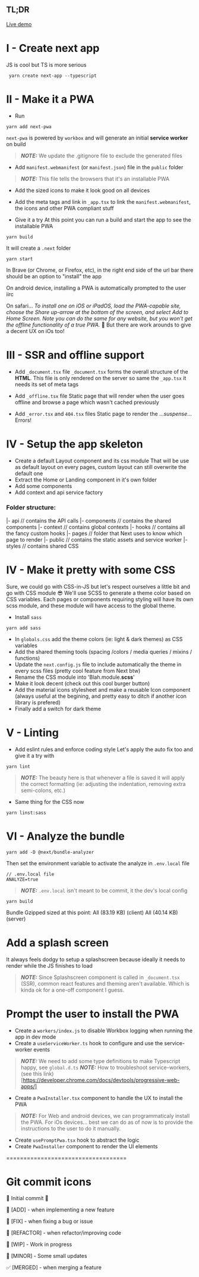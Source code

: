 ## TL;DR
[Live demo](https://next-pwa-starter-green.vercel.app/)

# I - Create next app

JS is cool but TS is more serious
```console
 yarn create next-app --typescript
 ```

# II - Make it a PWA

- Run
```console
yarn add next-pwa
```

`next-pwa` is powered by `workbox` and will generate an initial **service worker** on build 
> **_NOTE:_** We update the .gitignore file to exclude the generated files

- Add `manifest.webmanifest` (or `manifest.json`) file in the `public` folder 
> **_NOTE:_** This file tells the browsers that it's an installable PWA

- Add the sized icons to make it look good on all devices

- Add the meta tags and link in `_app.tsx` to link the `manifest.webmanifest`, the icons and other PWA compliant stuff

- Give it a try
At this point you can run a build and start the app to see the installable PWA

```console
yarn build
```
It will create a `.next` folder

```console
yarn start
```

In Brave (or Chrome, or Firefox, etc), in the right end side of the url bar there should be an option to "install" the app

On android device, installing a PWA is automatically prompted to the user iirc

On safari... *To install one on iOS or iPadOS, load the PWA-capable site, choose the Share up-arrow at the bottom of the screen, and select Add to Home Screen. Note you can do the same for any website, but you won't get the offline functionality of a true PWA.* 🤮
But there are work arounds to give a decent UX on iOs too!

# III - SSR and offline support

- Add `_document.tsx` file
`_document.tsx` forms the overall structure of the **HTML**. This file is only rendered on the server so same the `_app.tsx` it needs its set of meta tags

- Add `_offline.tsx` file
Static page that will render when the user goes offline and browse a page which wasn't cached previously

- Add `_error.tsx` and `404.tsx` files
Static page to render the ...*suspense*... Errors! 

# IV - Setup the app skeleton
- Create a default Layout component and its css module
That will be use as default layout on every pages, custom layout can still overwrite the default one
- Extract the Home or Landing component in it's own folder
- Add some components
- Add context and api service factory

### Folder structure:
|- api // contains the API calls
|- components // contains the shared components
|- context // contains global contexts
|- hooks // contains all the fancy custom hooks
|- pages // folder that Next uses to know which page to render
|- public // contains the static assets and service worker
|- styles // contains shared CSS

# IV - Make it pretty with some CSS
Sure, we could go with CSS-in-JS but let's respect ourselves a little bit and go with CSS module 😎
We'll use SCSS to generate a theme color based on CSS variables.
Each pages or components requiring styling will have its own scss module, and these module will have access to the global theme.

- Install `sass` 
```console
yarn add sass
```
- In `globals.css` add the theme colors (ie: light & dark themes) as CSS variables
- Add the shared theming tools (spacing /colors / media queries / mixins / functions)
- Update the `next.config.js` file to include automatically the theme in every scss files (pretty cool feature from Next btw)
- Rename the CSS module into 'Blah.module.**scss**'
- Make it look decent (check out this cool burger button)
- Add the material icons stylesheet and make a reusable Icon component (always useful at the begining, and pretty easy to ditch if another icon library is prefered)
- Finally add a switch for dark theme

# V - Linting
- Add eslint rules and enforce coding style
Let's apply the auto fix too and give it a try with
```console
yarn lint
```

> **_NOTE:_** The beauty here is that whenever a file is saved it will apply the correct formatting (ie: adjusting the indentation, removing extra semi-colons, etc.)

- Same thing for the CSS now
```console
yarn linst:sass
```

# VI - Analyze the bundle
```console
yarn add -D @next/bundle-analyzer
```
Then set the environment variable to activate the analyze in `.env.local` file
```
// .env.local file
ANALYZE=true 
```
> **_NOTE:_**  `.env.local` isn't meant to be commit, it the dev's local config

```console
yarn build
```

Bundle Gzipped sized at this point: 
All (83.19 KB) (client)
All (40.14 KB) (server)

# Add a splash screen
It always feels dodgy to setup a splashscreen because ideally it needs to render while the JS finishes to load
> **_NOTE:_**  Since Splashscreen component is called in `_document.tsx` (SSR), common react features and theming aren't available. Which is kinda ok for a one-off component I guess.


# Prompt the user to install the PWA
- Create a `workers/index.js` to disable Workbox logging when running the app in dev mode
- Create a `useServiceWorker.ts` hook to configure and use the service-worker events
> **_NOTE:_** We need to add some type definitions to make Typescript happy, see `global.d.ts`
> **_NOTE:_** How to troubleshoot service-workers, (see this link)[https://developer.chrome.com/docs/devtools/progressive-web-apps/]

- Create a `PwaInstaller.tsx` component to handle the UX to install the PWA
> **_NOTE:_** For Web and android devices, we can programmaticaly install the PWA. For iOs devices... best we can do as of now is to provide the instructions to the user to do it manually.
- Create `usePromptPwa.tsx` hook to abstract the logic
- Create `PwaInstaller` component to render the UI elements


===================================

# Git commit icons

🎉 Initial commit 🎉

🚀 [ADD] - when implementing a new feature

🔨 [FIX] - when fixing a bug or issue

🎨 [REFACTOR] - when refactor/improving code

🚧 [WIP] - Work in progress

📝 [MINOR] - Some small updates

✅ [MERGED] - when merging a feature